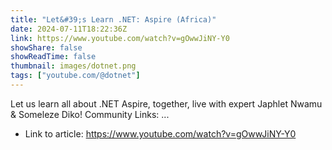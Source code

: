 ```yaml
---
title: "Let&#39;s Learn .NET: Aspire (Africa)"
date: 2024-07-11T18:22:36Z
link: https://www.youtube.com/watch?v=gOwwJiNY-Y0
showShare: false
showReadTime: false
thumbnail: images/dotnet.png
tags: ["youtube.com/@dotnet"]
---
```

Let us learn all about .NET Aspire, together, live with expert Japhlet Nwamu & Someleze Diko! Community Links: ...

- Link to article: https://www.youtube.com/watch?v=gOwwJiNY-Y0